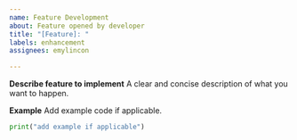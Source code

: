 ```yaml
---
name: Feature Development
about: Feature opened by developer
title: "[Feature]: "
labels: enhancement
assignees: emylincon

---
```


**Describe feature to implement**
A clear and concise description of what you want to happen.

**Example**
Add example code if applicable.
```python
print("add example if applicable")
```
